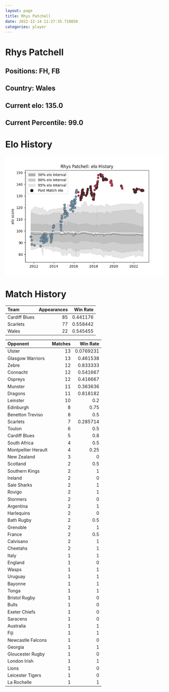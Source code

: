 ```yaml
---  
layout: page  
title: Rhys Patchell  
date: 2022-12-14 11:27:35.710850  
categories: player  
---
```

# Rhys Patchell

## Positions: FH, FB

## Country: Wales

## Current elo: 135.0

## Current Percentile: 99.0

# Elo History


![elo history](history_RhysPatchell.png)
# Match History


| Team          |   Appearances |   Win Rate |
|:--------------|--------------:|-----------:|
| Cardiff Blues |            85 |   0.441176 |
| Scarlets      |            77 |   0.558442 |
| Wales         |            22 |   0.545455 |

| Opponent            |   Matches |   Win Rate |
|:--------------------|----------:|-----------:|
| Ulster              |        13 |  0.0769231 |
| Glasgow Warriors    |        13 |  0.461538  |
| Zebre               |        12 |  0.833333  |
| Connacht            |        12 |  0.541667  |
| Ospreys             |        12 |  0.416667  |
| Munster             |        11 |  0.363636  |
| Dragons             |        11 |  0.818182  |
| Leinster            |        10 |  0.2       |
| Edinburgh           |         8 |  0.75      |
| Benetton Treviso    |         8 |  0.5       |
| Scarlets            |         7 |  0.285714  |
| Toulon              |         6 |  0.5       |
| Cardiff Blues       |         5 |  0.8       |
| South Africa        |         4 |  0.5       |
| Montpellier Herault |         4 |  0.25      |
| New Zealand         |         3 |  0         |
| Scotland            |         2 |  0.5       |
| Southern Kings      |         2 |  1         |
| Ireland             |         2 |  0         |
| Sale Sharks         |         2 |  1         |
| Rovigo              |         2 |  1         |
| Stormers            |         2 |  0         |
| Argentina           |         2 |  1         |
| Harlequins          |         2 |  0         |
| Bath Rugby          |         2 |  0.5       |
| Grenoble            |         2 |  1         |
| France              |         2 |  0.5       |
| Calvisano           |         2 |  1         |
| Cheetahs            |         2 |  1         |
| Italy               |         1 |  1         |
| England             |         1 |  0         |
| Wasps               |         1 |  1         |
| Uruguay             |         1 |  1         |
| Bayonne             |         1 |  1         |
| Tonga               |         1 |  1         |
| Bristol Rugby       |         1 |  0         |
| Bulls               |         1 |  0         |
| Exeter Chiefs       |         1 |  0         |
| Saracens            |         1 |  0         |
| Australia           |         1 |  1         |
| Fiji                |         1 |  1         |
| Newcastle Falcons   |         1 |  0         |
| Georgia             |         1 |  1         |
| Gloucester Rugby    |         1 |  0         |
| London Irish        |         1 |  1         |
| Lions               |         1 |  0         |
| Leicester Tigers    |         1 |  0         |
| La Rochelle         |         1 |  1         |